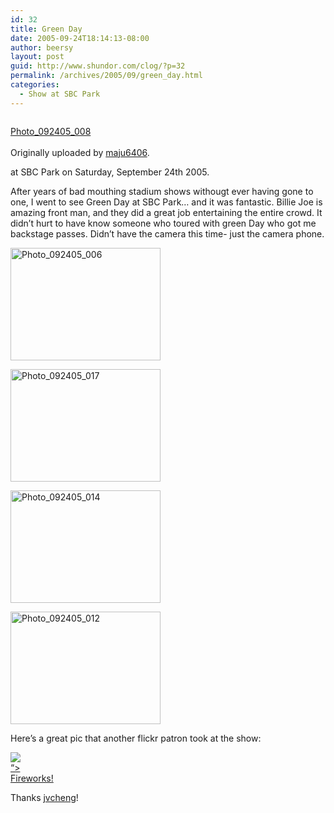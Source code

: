 ```yaml
---
id: 32
title: Green Day
date: 2005-09-24T18:14:13-08:00
author: beersy
layout: post
guid: http://www.shundor.com/clog/?p=32
permalink: /archives/2005/09/green_day.html
categories:
  - Show at SBC Park
---
```

<div>
  <a href="http://www.flickr.com/photos/beersy/50995757/" title="photo sharing"><img src="http://static.flickr.com/32/50995757_049147bcb4_m.jpg" alt="" /></a><br /> </p> 
  
  <p>
    <a href="http://www.flickr.com/photos/beersy/50995757/">Photo_092405_008</a><br /> <br /> Originally uploaded by <a href="http://www.flickr.com/people/beersy/">maju6406</a>.
  </p>
</div>

at SBC Park on Saturday, September 24th 2005.

After years of bad mouthing stadium shows withougt ever having gone to one, I went to see Green Day at SBC Park&#8230; and it was fantastic. Billie Joe is amazing front man, and they did a great job entertaining the entire crowd. It didn&#8217;t hurt to have know someone who toured with green Day who got me backstage passes. Didn&#8217;t have the camera this time- just the camera phone.  


[<img src="http://static.flickr.com/24/50995778_a0c4334c0e_m.jpg" width="240" height="180" alt="Photo_092405_006" />](http://www.flickr.com/photos/beersy/50995778/ "Photo Sharing")  
  
[<img src="http://static.flickr.com/29/50995833_b05973c24b_m.jpg" width="240" height="180" alt="Photo_092405_017" />](http://www.flickr.com/photos/beersy/50995833/ "Photo Sharing")  
  
[<img src="http://static.flickr.com/27/50995880_aa24a8be30_m.jpg" width="240" height="180" alt="Photo_092405_014" />](http://www.flickr.com/photos/beersy/50995880/ "Photo Sharing")  
  
[<img src="http://static.flickr.com/28/50995901_5d718d27b1_m.jpg" width="240" height="180" alt="Photo_092405_012" />](http://www.flickr.com/photos/beersy/50995901/ "Photo Sharing")  
  
Here&#8217;s a great pic that another flickr patron took at the show:  
  
[![](http://media.shundor.com/46730510_4e450ba8ff_m.jpg)  
&#8220;>  
Fireworks!](http://www.flickr.com/photos/jimming/46730510/)

Thanks [jvcheng](http://www.flickr.com/photos/jimming/)!
